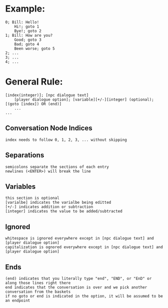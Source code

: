 # Example:

	0; Bill: Hello!
		Hi!; goto 1
		Bye!; goto 2
	1; Bill: How are you?
		Good; goto 3
		Bad; goto 4
		Been worse; goto 5
	2; ...
	3; ...
	4; ...

# General Rule:

	[index(integer)]; [npc dialogue text]
		[player dialogue option]; [variable][+/-][integer] (optional); [(goto [index]) OR (end)]
		...
	...

## Conversation Node Indices
	index needs to follow 0, 1, 2, 3, ... without skipping

## Separations
	semicolons separate the sections of each entry
	newlines (<ENTER>) will break the line

## Variables
	this section is optional
	[varialbe] indicates the varialbe being editted
	[+/-] indicates addition or subtraction
	[integer] indicates the value to be added/subtracted

## Ignored
	whitespace is ignored everywhere except in [npc dialogue text] and [player dialogue option]
	capitalization is ognored everywhere except in [npc dialogue text] and [player dialogue option]
	
## Ends
	(end) indicates that you literally type "end", "END", or "EnD" or along those lines right there
	end indicates that the conversation is over and we pick another conversation from the baskets
	if no goto or end is indicated in the option, it will be assumed to be an endpoint
